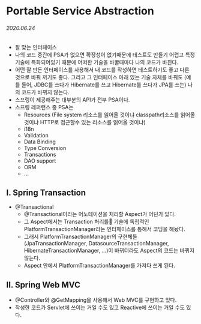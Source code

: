 # **P**ortable **S**ervice **A**bstraction

###### 2020.06.24

- 잘 맞는 인터페이스
- 나의 코드 중간에 PSA가 없으면 확장성이 없기때문에 테스트도 만들기 어렵고 특정 기술에 특화되어있기 때문에 어떠한 기술을 바꿀때마다 나의 코드가 바뀐다.
- 어떤 잘 만든 인터페이스를 사용해서 내 코드를 작성하면 테스트하기도 좋고 다른 것으로 바꿔 끼기도 좋다. 그리고 그 인터페이스 아래 있는 기술 자체를 바꿔도 (예를 들어, JDBC를 쓰다가 Hibernate를 쓰고 Hibernate를 쓰다가 JPA를 쓰는) 나의 코드가 바뀌지 않는다.
- 스프링이 제공해주는 대부분의 API가 전부 PSA이다.
- 스프링 레퍼런스 중 PSA는
  - Resources (File system 리소스를 읽어올 것이냐 classpath리소스를 읽어올 것이냐 HTTP로 접근할수 있는 리소스를 읽어올 것이냐)
  - i18n
  - Validation
  - Data Binding
  - Type Conversion
  - Transactions
  - DAO support
  - ORM
  - ...

## I. Spring Transaction
- @Transactional
  - @Transactional이라는 어노테이션을 처리할 Aspect가 어딘가 있다.
  - 그 Aspect에서는 Transaction 처리를 기술에 독립적인 PlatformTransactionManager라는 인터페이스를 통해서 코딩을 해놨다.
  - 그래서 PlatformTransactionManager의 구현체들(JpaTransactionManager, DatasourceTransactionManager, HibernateTransactionManager, ...)이 바뀌더라도 Aspect의 코드는 바뀌지 않는다.
  - Aspect 안에서 PlatformTransactionManager를 가져다 쓰게 된다.

## II. Spring Web MVC
- @Controller와 @GetMapping을 사용해서 Web MVC를 구현하고 있다.
- 작성한 코드가 Servlet에 쓰이는 거일 수도 있고 Reactive에 쓰이는 거일 수도 있다.